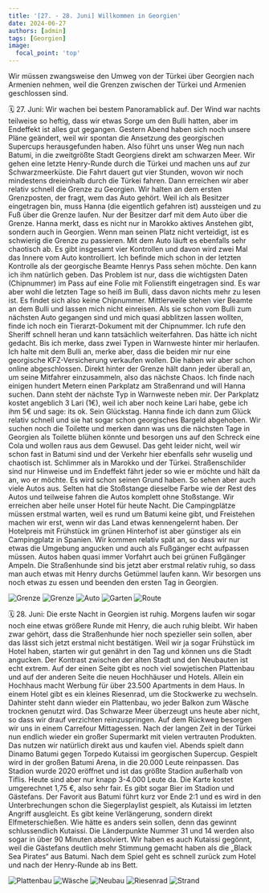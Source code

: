 ```yaml
---
title: '[27. - 28. Juni] Willkommen in Georgien'
date: 2024-06-27
authors: [admin]
tags: [Georgien]
image:
  focal_point: 'top'
---
```

Wir müssen zwangsweise den Umweg von der Türkei über Georgien nach Armenien nehmen, weil die Grenzen zwischen der Türkei und Armenien geschlossen sind.

<!--more-->

🗓️ 27. Juni: Wir wachen bei bestem Panoramablick auf. Der Wind war nachts teilweise so heftig, dass wir etwas Sorge um den Bulli hatten, aber im Endeffekt ist alles gut gegangen. Gestern Abend haben sich noch unsere Pläne geändert, weil wir spontan die Ansetzung des georgischen Supercups herausgefunden haben. Also führt uns unser Weg nun nach Batumi, in die zweitgrößte Stadt Georgiens direkt am schwarzen Meer. Wir gehen eine letzte Henry-Runde durch die Türkei und machen uns auf zur Schwarzmeerküste. Die Fahrt dauert gut vier Stunden, wovon wir noch mindestens dreieinhalb durch die Türkei fahren. Dann erreichen wir aber relativ schnell die Grenze zu Georgien. Wir halten an dem ersten Grenzposten, der fragt, wem das Auto gehört. Weil ich als Besitzer eingetragen bin, muss Hanna (die eigentlich gefahren ist) aussteigen und zu Fuß über die Grenze laufen. Nur der Besitzer darf mit dem Auto über die Grenze. Hanna merkt, dass es nicht nur in Marokko aktives Anstehen gibt, sondern auch in Georgien. Wenn man seinen Platz nicht verteidigt, ist es schwierig die Grenze zu passieren. Mit dem Auto läuft es ebenfalls sehr chaotisch ab. Es gibt insgesamt vier Kontrollen und davon wird zwei Mal das Innere vom Auto kontrolliert. Ich befinde mich schon in der letzten Kontrolle als der georgische Beamte Henrys Pass sehen möchte. Den kann ich ihm natürlich geben. Das Problem ist nur, dass die wichtigsten Daten (Chipnummer) im Pass auf eine Folie mit Folienstift eingetragen sind. Es war aber wohl die letzten Tage so heiß im Bulli, dass davon nichts mehr zu lesen ist. Es findet sich also keine Chipnummer. Mittlerweile stehen vier Beamte an dem Bulli und lassen mich nicht einreisen. Als sie schon vom Bulli zum nächsten Auto gegangen sind und mich quasi abblitzen lassen wollten, finde ich noch ein Tierarzt-Dokument mit der Chipnummer. Ich rufe den Sheriff schnell heran und kann tatsächlich weiterfahren. Das hätte ich nicht gedacht. Bis ich merke, dass zwei Typen in Warnweste hinter mir herlaufen. Ich halte mit dem Bulli an, merke aber, dass die beiden mir nur eine georgische KFZ-Versicherung verkaufen wollen. Die haben wir aber schon online abgeschlossen. Direkt hinter der Grenze hält dann jeder überall an, um seine Mitfahrer einzusammeln, also das nächste Chaos. Ich finde nach einigen hundert Metern einen Parkplatz am Straßenrand und will Hanna suchen. Dann steht der nächste Typ in Warnweste neben mir. Der Parkplatz kostet angeblich 3 Lari (1€), weil ich aber noch keine Lari habe, gebe ich ihm 5€ und sage: its ok. Sein Glückstag. Hanna finde ich dann zum Glück relativ schnell und sie hat sogar schon georgisches Bargeld abgehoben. Wir suchen noch die Toilette und merken dann was uns die nächsten Tage in Georgien als Toilette blühen könnte und besorgen uns auf den Schreck eine Cola und wollen raus aus dem Gewusel. Das geht leider nicht, weil wir schon fast in Batumi sind und der Verkehr hier ebenfalls sehr wuselig und chaotisch ist. Schlimmer als in Marokko und der Türkei. Straßenschilder sind nur Hinweise und im Endeffekt fährt jeder so wie er möchte und hält da an, wo er möchte. Es wird schon seinen Grund haben. So sehen aber auch viele Autos aus. Selten hat die Stoßstange dieselbe Farbe wie der Rest des Autos und teilweise fahren die Autos komplett ohne Stoßstange. Wir erreichen aber heile unser Hotel für heute Nacht. Die Campingplätze müssen erstmal warten, weil es rund um Batumi keine gibt, und Freistehen machen wir erst, wenn wir das Land etwas kennengelernt haben. Der Hotelpreis mit Frühstück im grünen Hinterhof ist aber günstiger als ein Campingplatz in Spanien. Wir kommen relativ spät an, so dass wir nur etwas die Umgebung angucken und auch als Fußgänger echt aufpassen müssen. Autos haben quasi immer Vorfahrt auch bei grünen Fußgänger Ampeln. Die Straßenhunde sind bis jetzt aber erstmal relativ ruhig, so dass man auch etwas mit Henry durchs Getümmel laufen kann. Wir besorgen uns noch etwas zu essen und beenden den ersten Tag in Georgien.

<img src="Grenze1.jpg" alt="Grenze" caption="">

<img src="Grenze2.jpg" alt="Grenze" caption="">

<img src="Auto.jpg" alt="Auto" caption="">

<img src="Garten.jpg" alt="Garten" caption="">

<img src="Route_27.06.24.jpg" alt="Route" caption=" ">

🗓️ 28. Juni: Die erste Nacht in Georgien ist ruhig. Morgens laufen wir sogar noch eine etwas größere Runde mit Henry, die auch ruhig bleibt. Wir haben zwar gehört, dass die Straßenhunde hier noch spezieller sein sollen, aber das lässt sich jetzt erstmal nicht bestätigen. Weil wir ja sogar Frühstück im Hotel haben, starten wir gut genährt in den Tag und können uns die Stadt angucken. Der Kontrast zwischen der alten Stadt und den Neubauten ist echt extrem. Auf der einen Seite gibt es noch viel sowjetischen Plattenbau und auf der anderen Seite die neuen Hochhäuser und Hotels. Allein ein Hochhaus macht Werbung für über 23.500 Apartments in dem Haus. In einem Hotel gibt es ein kleines Riesenrad, um die Stockwerke zu wechseln. Dahinter steht dann wieder ein Plattenbau, wo jeder Balkon zum Wäsche trocknen genutzt wird. Das Schwarze Meer überzeugt uns heute aber nicht, so dass wir drauf verzichten reinzuspringen. Auf dem Rückweg besorgen wir uns in einem Carrefour Mittagessen. Nach der langen Zeit in der Türkei nun endlich wieder ein großer Supermarkt mit vielen vertrauten Produkten. Das nutzen wir natürlich direkt aus und kaufen viel. Abends spielt dann Dinamo Batumi gegen Torpedo Kutaissi im georgischen Supercup. Gespielt wird in der großen Batumi Arena, in die 20.000 Leute reinpassen. Das Stadion wurde 2020 eröffnet und ist das größte Stadion außerhalb von Tiflis. Heute sind aber nur knapp 3-4.000 Leute da. Die Karte kostet umgerechnet 1,75 €, also sehr fair. Es gibt sogar Bier im Stadion und Gästefans. Der Favorit aus Batumi führt kurz vor Ende 2:1 und es wird in den Unterbrechungen schon die Siegerplaylist gespielt, als Kutaissi im letzten Angriff ausgleicht. Es gibt keine Verlängerung, sondern direkt Elfmeterschießen. Wie hätte es anders sein sollen, denn das gewinnt schlussendlich Kutaissi. Die Länderpunkte Nummer 31 und 14 werden also sogar in über 90 Minuten absolviert. Wir haben es auch Kutaissi gegönnt, weil die Gästefans deutlich mehr Stimmung gemacht haben als die „Black Sea Pirates“ aus Batumi. Nach dem Spiel geht es schnell zurück zum Hotel und nach der Henry-Runde ab ins Bett.

<img src="Plattenbau.jpg" alt="Plattenbau" caption="">

<img src="Waesche.jpg" alt="Wäsche" caption="">

<img src="Neubau.jpg" alt="Neubau" caption="">

<img src="Riesenrad.jpg" alt="Riesenrad" caption="">

<img src="Strand.jpg" alt="Strand" caption="">
